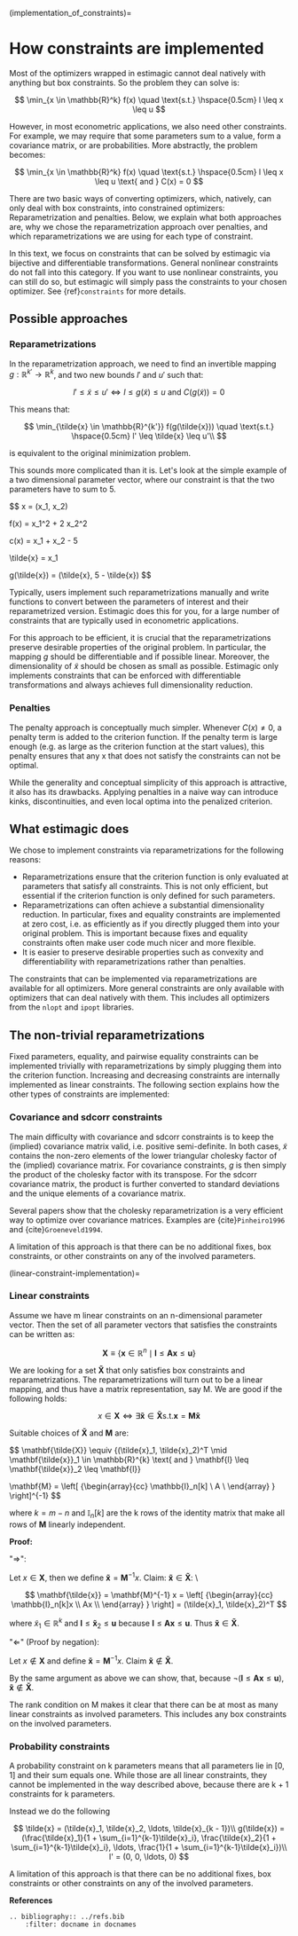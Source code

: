 (implementation_of_constraints)=

# How constraints are implemented

Most of the optimizers wrapped in estimagic cannot deal natively with anything but box
constraints. So the problem they can solve is:

$$
\min_{x \in \mathbb{R}^k} f(x) \quad \text{s.t.} \hspace{0.5cm} l \leq x \leq u
$$

However, in most econometric applications, we also need other constraints. For example,
we may require that some parameters sum to a value, form a covariance matrix, or are
probabilities. More abstractly, the problem becomes:

$$
\min_{x \in \mathbb{R}^k} f(x) \quad \text{s.t.} \hspace{0.5cm} l \leq x \leq u
\text{  and  } C(x) = 0
$$

There are two basic ways of converting optimizers, which, natively, can only deal with
box constraints, into constrained optimizers: Reparametrization and penalties. Below, we
explain what both approaches are, why we chose the reparametrization approach over
penalties, and which reparametrizations we are using for each type of constraint.

In this text, we focus on constraints that can be solved by estimagic via bijective and
differentiable transformations. General nonlinear constraints do not fall into this
category. If you want to use nonlinear constraints, you can still do so, but estimagic
will simply pass the constraints to your chosen optimizer. See {ref}`constraints` for
more details.

## Possible approaches

### Reparametrizations

In the reparametrization approach, we need to find an invertible mapping
$g : \mathbb{R}^{k'} \to \mathbb{R}^k$, and two new bounds $l'$ and $u'$ such that:

$$
l' \leq \tilde{x} \leq u' \iff l \leq g(\tilde{x}) \leq u \text {  and  }
C(g(\tilde{x})) = 0
$$

This means that:

$$
\min_{\tilde{x} \in \mathbb{R}^{k'}} f(g(\tilde{x})) \quad \text{s.t.}
\hspace{0.5cm} l' \leq \tilde{x} \leq u'\\
$$

is equivalent to the original minimization problem.

This sounds more complicated than it is. Let's look at the simple example of a two
dimensional parameter vector, where our constraint is that the two parameters have to
sum to 5.

$$
x = (x_1, x_2)

f(x) = x_1^2 + 2 x_2^2

c(x) = x_1 + x_2 - 5

\tilde{x} = x_1

g(\tilde{x}) = (\tilde{x}, 5 - \tilde{x})
$$

Typically, users implement such reparametrizations manually and write functions to
convert between the parameters of interest and their reparametrized version. Estimagic
does this for you, for a large number of constraints that are typically used in
econometric applications.

For this approach to be efficient, it is crucial that the reparametrizations preserve
desirable properties of the original problem. In particular, the mapping $g$ should be
differentiable and if possible linear. Moreover, the dimensionality of $\tilde{x}$
should be chosen as small as possible. Estimagic only implements constraints that can be
enforced with differentiable transformations and always achieves full dimensionality
reduction.

### Penalties

The penalty approach is conceptually much simpler. Whenever $C(x) \neq 0$, a penalty
term is added to the criterion function. If the penalty term is large enough (e.g. as
large as the criterion function at the start values), this penalty ensures that any x
that does not satisfy the constraints can not be optimal.

While the generality and conceptual simplicity of this approach is attractive, it also
has its drawbacks. Applying penalties in a naive way can introduce kinks,
discontinuities, and even local optima into the penalized criterion.

## What estimagic does

We chose to implement constraints via reparametrizations for the following reasons:

- Reparametrizations ensure that the criterion function is only evaluated at parameters
  that satisfy all constraints. This is not only efficient, but essential if the
  criterion function is only defined for such parameters.
- Reparametrizations can often achieve a substantial dimensionality reduction. In
  particular, fixes and equality constraints are implemented at zero cost, i.e. as
  efficiently as if you directly plugged them into your original problem. This is
  important because fixes and equality constraints often make user code much nicer and
  more flexible.
- It is easier to preserve desirable properties such as convexity and differentiability
  with reparametrizations rather than penalties.

The constraints that can be implemented via reparametrizations are available for all
optimizers. More general constraints are only available with optimizers that can deal
natively with them. This includes all optimizers from the `nlopt` and `ipopt` libraries.

## The non-trivial reparametrizations

Fixed parameters, equality, and pairwise equality constraints can be implemented
trivially with reparametrizations by simply plugging them into the criterion function.
Increasing and decreasing constraints are internally implemented as linear constraints.
The following section explains how the other types of constraints are implemented:

### Covariance and sdcorr constraints

The main difficulty with covariance and sdcorr constraints is to keep the (implied)
covariance matrix valid, i.e. positive semi-definite. In both cases, $\tilde{x}$
contains the non-zero elements of the lower triangular cholesky factor of the (implied)
covariance matrix. For covariance constraints, $g$ is then simply the product of the
cholesky factor with its transpose. For the sdcorr covariance matrix, the product is
further converted to standard deviations and the unique elements of a covariance matrix.

Several papers show that the cholesky reparametrization is a very efficient way to
optimize over covariance matrices. Examples are {cite}`Pinheiro1996` and
{cite}`Groeneveld1994`.

A limitation of this approach is that there can be no additional fixes, box constraints,
or other constraints on any of the involved parameters.

(linear-constraint-implementation)=

### Linear constraints

Assume we have m linear constraints on an n-dimensional parameter vector. Then the set
of all parameter vectors that satisfies the constraints can be written as:

$$
\mathbf{X} \equiv \{\mathbf{x} \in \mathbb{R}^n \mid \mathbf{l} \leq \mathbf{Ax}
\leq \mathbf{u}\}
$$

We are looking for a set $\mathbf{\tilde{X}}$ that only satisfies box constraints and
reparametrizations. The reparametrizations will turn out to be a linear mapping, and
thus have a matrix representation, say M. We are good if the following holds:

$$
x \in \mathbf{X} \iff \exists \mathbf{\tilde{x}} \in \mathbf{\tilde{X}} \text{s.t.}
\mathbf{x} = \mathbf{M\tilde{x}}
$$

Suitable choices of $\mathbf{\tilde{X}}$ and $\mathbf{M}$ are:

$$
\mathbf{\tilde{X}} \equiv \{(\tilde{x}_1, \tilde{x}_2)^T \mid \mathbf{\tilde{x}}_1
\in \mathbb{R}^{k} \text{ and } \mathbf{l} \leq \mathbf{\tilde{x}}_2 \leq \mathbf{l}\}

\mathbf{M} =
    \left[ {\begin{array}{cc}
    \mathbb{I}_n[k] \\
    A \\
    \end{array} } \right]^{-1}
$$

where $k = m - n$ and $\mathbb{I}_n[k]$ are the k rows of the identity matrix that make
all rows of $\mathbf{M}$ linearly independent.

**Proof:**

"$\Rightarrow$":

Let $x\in \mathbf{X}$, then we define $\mathbf{\tilde{x}} = \mathbf{M}^{-1} x$. Claim:
$\mathbf{\tilde{x}}  \in \mathbf{\tilde{X}}$: \\

$$
\mathbf{\tilde{x}}  = \mathbf{M}^{-1} x =   \left[ {\begin{array}{cc}      \mathbb{I}_n[k]x \\      Ax \\     \end{array} } \right]     = (\tilde{x}_1, \tilde{x}_2)^T
$$

where $\tilde{x}_1 \in \mathbb{R}^k$ and
$\mathbf{l} \leq \mathbf{\tilde{x}}_2 \leq \mathbf{u}$ because
$\mathbf{l} \leq \mathbf{Ax} \leq \mathbf{u}$. Thus
$\mathbf{\tilde{x}} \in \mathbf{\tilde{X}}$.

"$\Leftarrow$" (Proof by negation):

Let $x \not\in \mathbf{X}$ and define $\mathbf{\tilde{x}} = \mathbf{M}^{-1} x$. Claim
$\mathbf{\tilde{x}}  \not\in \mathbf{\tilde{X}}$.

By the same argument as above we can show, that, because
$\neg(\mathbf{l} \leq \mathbf{Ax} \leq \mathbf{u})$,
$\mathbf{\tilde{x}}  \not\in \mathbf{\tilde{X}}$.

The rank condition on M makes it clear that there can be at most as many linear
constraints as involved parameters. This includes any box constraints on the involved
parameters.

### Probability constraints

A probability constraint on k parameters means that all parameters lie in $[0, 1]$ and
their sum equals one. While those are all linear constraints, they cannot be implemented
in the way described above, because there are k + 1 constraints for k parameters.

Instead we do the following

$$
\tilde{x} = (\tilde{x}_1, \tilde{x}_2, \ldots, \tilde{x}_{k - 1})\\ g(\tilde{x}) = (\frac{\tilde{x}_1}{1 + \sum_{i=1}^{k-1}\tilde{x}_i}, \frac{\tilde{x}_2}{1 + \sum_{i=1}^{k-1}\tilde{x}_i}, \ldots, \frac{1}{1 + \sum_{i=1}^{k-1}\tilde{x}_i})\\ l' = (0, 0, \ldots, 0)
$$

A limitation of this approach is that there can be no additional fixes, box constraints
or other constraints on any of the involved parameters.

**References**

```{eval-rst}
.. bibliography:: ../refs.bib
    :filter: docname in docnames
```
